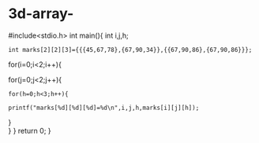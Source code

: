# 3d-array-
#include<stdio.h>
int main(){
	int i,j,h;
	
	int marks[2][2][3]={{{45,67,78},{67,90,34}},{{67,90,86},{67,90,86}}};
	
for(i=0;i<2;i++){
	
  for(j=0;j<2;j++){

	for(h=0;h<3;h++){
		
	printf("marks[%d][%d][%d]=%d\n",i,j,h,marks[i][j][h]);

}		
}
}
	return 0;
}
